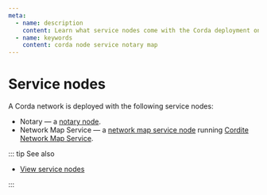 ```yaml
---
meta:
  - name: description
    content: Learn what service nodes come with the Corda deployment on Chainstack.
  - name: keywords
    content: corda node service notary map
---
```


# Service nodes

A Corda network is deployed with the following service nodes:

* Notary — a [notary node](/blockchains/corda#notary-service).
* Network Map Service — a [network map service node](/blockchains/corda#network-map-service) running [Cordite Network Map Service](https://gitlab.com/cordite/network-map-service).

::: tip See also

* [View service nodes](/platform/view-service-nodes)

:::
